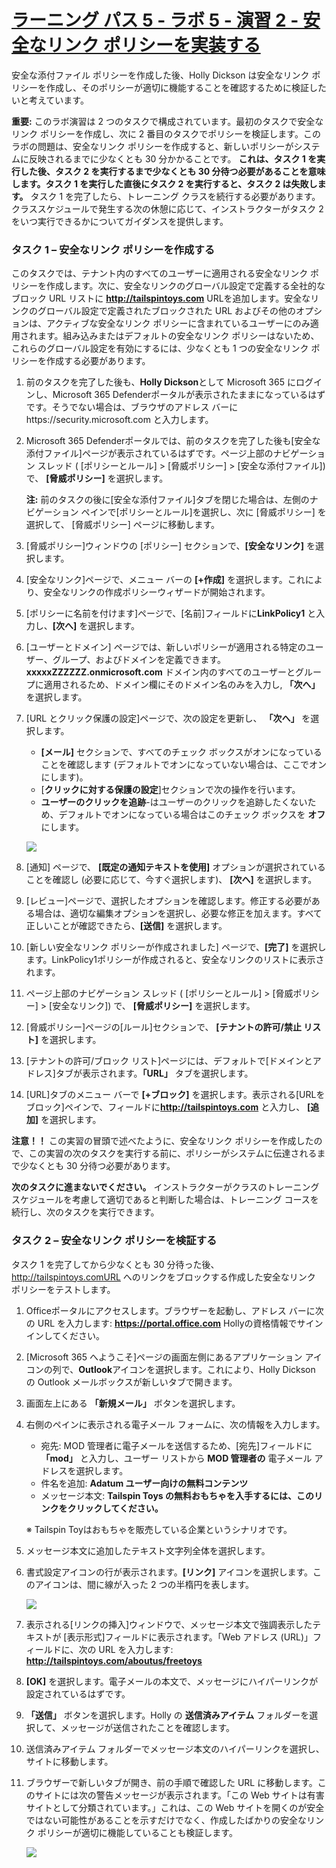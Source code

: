# [ラーニング パス 5 - ラボ 5 - 演習 2 - 安全なリンク ポリシーを実装する](https://github.com/ctct-edu/ms-102-lab/blob/main/Instructions/Labs/LAB_AK_05_Lab5_Ex2_Safe_Links.md#learning-path-5---lab-5---exercise-2---implement-a-safe-links-policy)

安全な添付ファイル ポリシーを作成した後、Holly Dickson は安全なリンク ポリシーを作成し、そのポリシーが適切に機能することを確認するために検証したいと考えています。

**重要:** このラボ演習は 2 つのタスクで構成されています。最初のタスクで安全なリンク ポリシーを作成し、次に 2 番目のタスクでポリシーを検証します。このラボの問題は、安全なリンク ポリシーを作成すると、新しいポリシーがシステムに反映されるまでに少なくとも 30 分かかることです。 **これは、タスク 1 を実行した後、タスク 2 を実行するまで少なくとも 30 分待つ必要があることを意味します。タスク 1 を実行した直後にタスク 2 を実行すると、タスク 2 は失敗します。** タスク 1 を完了したら、トレーニング クラスを続行する必要があります。クラススケジュールで発生する次の休憩に応じて、インストラクターがタスク 2 をいつ実行できるかについてガイダンスを提供します。

### タスク 1 – 安全なリンク ポリシーを作成する

このタスクでは、テナント内のすべてのユーザーに適用される安全なリンク ポリシーを作成します。次に、安全なリンクのグローバル設定で定義する全社的なブロック URL リストに **http://tailspintoys.com** URLを追加します。安全なリンクのグローバル設定で定義されたブロックされた URL およびその他のオプションは、アクティブな安全なリンク ポリシーに含まれているユーザーにのみ適用されます。組み込みまたはデフォルトの安全なリンク ポリシーはないため、これらのグローバル設定を有効にするには、少なくとも 1 つの安全なリンク ポリシーを作成する必要があります。

1. 前のタスクを完了した後も、**Holly Dickson**として Microsoft 365 にログインし、Microsoft 365 Defenderポータルが表示されたままになっているはずです。そうでない場合は、ブラウザのアドレス バーにhttps://security.microsoft.com と入力します。

2. Microsoft 365 Defenderポータルでは、前のタスクを完了した後も[安全な添付ファイル]ページが表示されているはずです。ページ上部のナビゲーション スレッド ( [ポリシーとルール] > [脅威ポリシー] > [安全な添付ファイル]) で、 **[脅威ポリシー]** を選択します。

   **注:** 前のタスクの後に[安全な添付ファイル]タブを閉じた場合は、左側のナビゲーション ペインで[ポリシーとルール]を選択し、次に [脅威ポリシー] を選択して、 [脅威ポリシー] ページに移動します。

3. [脅威ポリシー]ウィンドウの [ポリシー] セクションで、**[安全なリンク]** を選択します。

4. [安全なリンク]ページで、メニュー バーの **[+作成]** を選択します。これにより、安全なリンクの作成ポリシーウィザードが開始されます。

5. [ポリシーに名前を付けます]ページで、[名前]フィールドに**LinkPolicy1** と入力し、**[次へ]** を選択します。

6. [ユーザーとドメイン] ページでは、新しいポリシーが適用される特定のユーザー、グループ、およびドメインを定義できます。 **xxxxxZZZZZZ.onmicrosoft.com** ドメイン内のすべてのユーザーとグループに適用されるため、ドメイン欄にそのドメイン名のみを入力し, **「次へ」** を選択します。

7. [URL とクリック保護の設定]ページで、次の設定を更新し、 **「次へ」** を選択します。

   - **[メール]** セクションで、すべてのチェック ボックスがオンになっていることを確認します (デフォルトでオンになっていない場合は、ここでオンにします)。
   - [**クリックに対する保護の設定**]セクションで次の操作を行います。
   - **ユーザーのクリックを追跡**-はユーザーのクリックを追跡したくないため、デフォルトでオンになっている場合はこのチェック ボックスを **オフ** にします。

   ![](./media/lab5-2-1.png)

8. [通知] ページで、 **[既定の通知テキストを使用]** オプションが選択されていることを確認し (必要に応じて、今すぐ選択します)、 **[次へ]** を選択します。

9. [レビュー]ページで、選択したオプションを確認します。修正する必要がある場合は、適切な編集オプションを選択し、必要な修正を加えます。すべて正しいことが確認できたら、**[送信]** を選択します。

10. [新しい安全なリンク ポリシーが作成されました] ページで、**[完了]** を選択します。LinkPolicy1ポリシーが作成されると、安全なリンクのリストに表示されます。

11. ページ上部のナビゲーション スレッド ( [ポリシーとルール] > [脅威ポリシー] > [安全なリンク]) で、 **[脅威ポリシー]** を選択します。

12. [脅威ポリシー]ページの[ルール]セクションで、 **[テナントの許可/禁止 リスト]** を選択します。

13. [テナントの許可/ブロック リスト]ページには、デフォルトで[ドメインとアドレス]タブが表示されます。**「URL」** タブを選択します。

14. [URL]タブのメニュー バーで **[+ブロック]** を選択します。表示される[URLをブロック]ペインで、フィールドに**http://tailspintoys.com** と入力し、 **[追加]** を選択します。

**注意！！** この実習の冒頭で述べたように、安全なリンク ポリシーを作成したので、この実習の次のタスクを実行する前に、ポリシーがシステムに伝達されるまで少なくとも 30 分待つ必要があります。

**次のタスクに進まないでください。** インストラクターがクラスのトレーニング スケジュールを考慮して適切であると判断した場合は、トレーニング コースを続行し、次のタスクを実行できます。

### タスク 2 – 安全なリンク ポリシーを検証する

タスク 1 を完了してから少なくとも 30 分待った後、 http://tailspintoys.comURL へのリンクをブロックする作成した安全なリンク ポリシーをテストします。

1. Officeポータルにアクセスします。ブラウザーを起動し、アドレス バーに次の URL を入力します: **https://portal.office.com**  Hollyの資格情報でサインインしてください。

2. [Microsoft 365 へようこそ]ページの画面左側にあるアプリケーション アイコンの列で、**Outlook**アイコンを選択します。これにより、Holly Dickson の Outlook メールボックスが新しいタブで開きます。

3. 画面左上にある **「新規メール」** ボタンを選択します。

4. 右側のペインに表示される電子メール フォームに、次の情報を入力します。

   - 宛先: MOD 管理者に電子メールを送信するため、[宛先]フィールドに **「mod」** と入力し、ユーザー リストから **MOD 管理者の** 電子メール アドレスを選択します。
   - 件名を追加: **Adatum ユーザー向けの無料コンテンツ**
   - メッセージ本文: **Tailspin Toys の無料おもちゃを入手するには、このリンクをクリックしてください。**

   ※ Tailspin Toyはおもちゃを販売している企業というシナリオです。

5. メッセージ本文に追加したテキスト文字列全体を選択します。

6. 書式設定アイコンの行が表示されます。**[リンク]** アイコンを選択します。このアイコンは、間に線が入った 2 つの半楕円を表します。

   ![](./media/lab5-2-2.png)

7. 表示される[リンクの挿入]ウィンドウで、メッセージ本文で強調表示したテキストが [表示形式]フィールドに表示されます。「Web アドレス (URL)」フィールドに、次の URL を入力します: **http://tailspintoys.com/aboutus/freetoys**

8. **[OK]** を選択します。電子メールの本文で、メッセージにハイパーリンクが設定されているはずです。

9. **「送信」** ボタンを選択します。Holly の **送信済みアイテム** フォルダーを選択して、メッセージが送信されたことを確認します。

10. 送信済みアイテム フォルダーでメッセージ本文のハイパーリンクを選択し、サイトに移動します。

11. ブラウザーで新しいタブが開き、前の手順で確認した URL に移動します。このサイトには次の警告メッセージが表示されます。「この Web サイトは有害サイトとして分類されています。」これは、この Web サイトを開くのが安全ではない可能性があることを示すだけでなく、作成したばかりの安全なリンク ポリシーが適切に機能していることも検証します。

    ![](./media/lab5-2-3.png)

    
